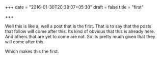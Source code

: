 +++
date = "2016-01-30T20:38:07+05:30"
draft = false
title = "first"

+++

Well this is like a, well a post that is the first.
That is to say that the posts that follow will come after this.
Its kind of obvious that this is already here.
And others that are yet to come are not.
So its pretty much given that they will come after this.

Which makes this the first.
